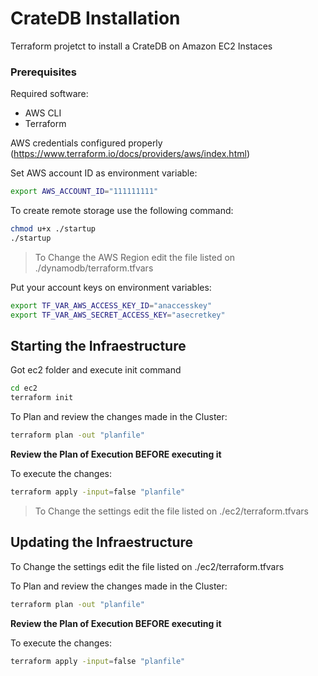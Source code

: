 # CrateDB Installation

Terraform projetct to install a CrateDB on Amazon EC2 Instaces

### Prerequisites

Required software:
- AWS CLI
- Terraform

AWS credentials configured properly (https://www.terraform.io/docs/providers/aws/index.html)

Set AWS account ID as environment variable:
```sh
export AWS_ACCOUNT_ID="111111111"
```

To create remote storage use the following command:
```sh
chmod u+x ./startup
./startup
```
> To Change the AWS Region edit the file listed on ./dynamodb/terraform.tfvars

Put your account keys on environment variables:
```sh
export TF_VAR_AWS_ACCESS_KEY_ID="anaccesskey"
export TF_VAR_AWS_SECRET_ACCESS_KEY="asecretkey"
```

## Starting the Infraestructure

Got ec2 folder and execute init command
```sh
cd ec2
terraform init
```

To Plan and review the changes made in the Cluster:

```sh
terraform plan -out "planfile"  
```

**__Review the Plan of Execution BEFORE executing it__**

To execute the changes:
```sh
terraform apply -input=false "planfile" 
```

> To Change the settings edit the file listed on ./ec2/terraform.tfvars

## Updating the Infraestructure

To Change the settings edit the file listed on ./ec2/terraform.tfvars

To Plan and review the changes made in the Cluster:

```sh
terraform plan -out "planfile"  
```

**__Review the Plan of Execution BEFORE executing it__**

To execute the changes:
```sh
terraform apply -input=false "planfile" 
```



